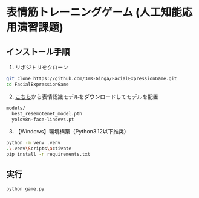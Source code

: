 # 表情筋トレーニングゲーム (人工知能応用演習課題)

## インストール手順

1. リポジトリをクローン
```bash
git clone https://github.com/3YK-Ginga/FacialExpressionGame.git
cd FacialExpressionGame
```

2. [<u>こちら</u>](https://drive.google.com/file/d/1vYK655C9rNwyfsVHFJAkVxJpms9KsKj_/view?usp=sharing)から表情認識モデルをダウンロードしてモデルを配置
```bash
models/
  best_resemotenet_model.pth
  yolov8n-face-lindevs.pt
```

3. 【Windows】環境構築（Python3.12以下推奨）
```bash
python -m venv .venv
.\.venv\Scripts\activate
pip install -r requirements.txt
```

## 実行
```bash
python game.py
```